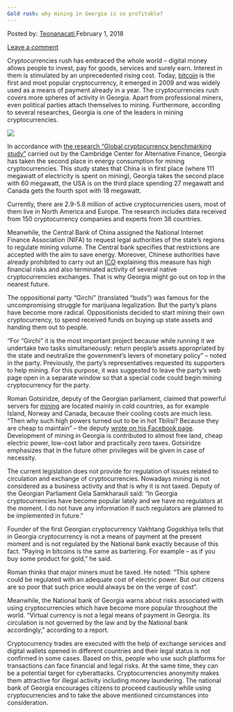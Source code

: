```yaml
---
Gold rush: why mining in Georgia is so profitable?
---
```

<article class="post-listing post-24629 post type-post status-publish format-standard has-post-thumbnail hentry category-deepdot-news tag-georgia tag-gold tag-mining tag-profitable tag-rush">
<div class="post-inner">
<span>Posted by: <a href="https://www.deepdotweb.com/author/teonanacati/" title="">Teonanacati </a></span>
<span>February 1, 2018</span>

<span><a href="https://www.deepdotweb.com/2018/02/01/gold-rush-mining-georgia-profitable/#respond">Leave a comment</a></span>
</p>
<div class="clear"></div>
<div class="entry">
<p><a id="post-24629-_gjdgxs"></a> Cryptocurrencies rush has embraced the whole world &#8211; digital money allows people to invest, pay for goods, services and surely earn. Interest in them is stimulated by an unprecedented rising cost. Today, <a href="https://www.deepdotweb.com/2018/01/14/bitcoin-news-roundup-14-1-18/">bitcoin</a> is the first and most popular cryptocurrency, it emerged in 2009 and was widely used as a means of payment already in a year. The cryptocurrencies rush covers more spheres of activity in Georgia. Apart from professional miners, even political parties attach themselves to mining. Furthermore, according to several researches, Georgia is one of the leaders in mining cryptocurrencies.</p>
<p><img class="wp-image-24632" src="https://www.deepdotweb.com/wp-content/uploads/2018/01/word-image-53.jpeg" srcset="https://www.deepdotweb.com/wp-content/uploads/2018/01/word-image-53.jpeg 960w, https://www.deepdotweb.com/wp-content/uploads/2018/01/word-image-53-300x169.jpeg 300w" sizes="(max-width: 960px) 100vw, 960px" /></p>
<p>In accordance with <a href="https://www.jbs.cam.ac.uk/fileadmin/user_upload/research/centres/alternative-finance/downloads/2017-04-20-global-cryptocurrency-benchmarking-study.pdf">the research &#8220;Global cryptocurrency benchmarking study&#8221;</a> carried out by the Cambridge Center for Alternative Finance, Georgia has taken the second place in energy consumption for mining cryptocurrencies. This study states that China is in first place (where 111 megawatt of electricity is spent on mining), Georgia takes the second place with 60 megawatt, the USA is on the third place spending 27 megawatt and Canada gets the fourth spot with 18 megawatt.</p>
<p>Currently, there are 2.9-5.8 million of active cryptocurrencies users, most of them live in North America and Europe. The research includes data received from 150 cryptocurrency companies and experts from 38 countries.</p>
<p>Meanwhile, the Central Bank of China assigned the National Internet Finance Association (NIFA) to request legal authorities of the state&#8217;s regions to regulate mining volume. The Central bank specifies that restrictions are accepted with the aim to save energy. Moreover, Chinese authorities have already prohibited to carry out an <a href="https://www.deepdotweb.com/2017/04/10/ico-initial-coin-offering/">ICO</a> explaining this measure has high financial risks and also terminated activity of several native cryptocurrencies exchanges. That is why Georgia might go out on top in the nearest future.</p>
<p>The oppositional party &#8220;Girchi&#8221; (translated &#8220;buds&#8221;) was famous for the uncompromising struggle for marijuana legalization. But the party&#8217;s plans have become more radical. Oppositionists decided to start mining their own cryptocurrency, to spend received funds on buying up state assets and handing them out to people.</p>
<p>&#8220;For &#8220;Girchi&#8221; it is the most important project because while running it we undertake two tasks simultaneously: return people’s assets appropriated by the state and neutralize the government’s levers of monetary policy&#8221; &#8211; noted in the party. Previously, the party&#8217;s representatives requested its supporters to help mining. For this purpose, it was suggested to leave the party&#8217;s web page open in a separate window so that a special code could begin mining cryptocurrency for the party.</p>
<p>Roman Gotsiridze, deputy of the Georgian parliament, claimed that powerful servers for <a href="https://www.deepdotweb.com/2017/12/15/bitcoin-mining-still-profitable/">mining</a> are located mainly in cold countries, as for example Island, Norway and Canada, because their cooling costs are much less. &#8220;Then why such high powers turned out to be in hot Tbilisi? Because they are cheap to maintain&#8221; &#8211; the deputy <a href="https://www.facebook.com/photo.php?fbid=2099369883642543&amp;set=a.1428112560768282.1073741852.100007086550882&amp;type=3&amp;theater">wrote on his Facebook page</a>. Development of mining in Georgia is contributed to almost free land, cheap electric power, low-cost labor and practically zero taxes. Gotsiridze emphasizes that in the future other privileges will be given in case of necessity.</p>
<p>The current legislation does not provide for regulation of issues related to circulation and exchange of cryptocurrencies. Nowadays mining is not considered as a business activity and that is why it is not taxed. Deputy of the Georgian Parliament Gela Samkharauli said: &#8220;In Georgia cryptocurrencies have become popular lately and we have no regulators at the moment. I do not have any information if such regulators are planned to be implemented in future.&#8221;</p>
<p>Founder of the first Georgian cryptocurrency Vakhtang Gogokhiya tells that in Georgia cryptocurrency is not a means of payment at the present moment and is not regulated by the National bank exactly because of this fact. &#8220;Paying in bitcoins is the same as bartering. For example &#8211; as if you buy some product for gold,&#8221; he said.</p>
<p>Roman thinks that major miners must be taxed. He noted: &#8220;This sphere could be regulated with an adequate cost of electric power. But our citizens are so poor that such price would always be on the verge of cost&#8221;.</p>
<p>Meanwhile, the National bank of Georgia warns about risks associated with using cryptocurrencies which have become more popular throughout the world. &#8220;Virtual currency is not a legal means of payment in Georgia. Its circulation is not governed by the law and by the National bank accordingly,&#8221; according to a report.</p>
<p>Cryptocurrency trades are executed with the help of exchange services and digital wallets opened in different countries and their legal status is not confirmed in some cases. Based on this, people who use such platforms for transactions can face financial and legal risks. At the same time, they can be a potential target for cyberattacks. Cryptocurrencies anonymity makes them attractive for illegal activity including money laundering. The national bank of Georgia encourages citizens to proceed cautiously while using cryptocurrencies and to take the above mentioned circumstances into consideration.</p>
</div>
<span style="display:none"><a href="https://www.deepdotweb.com/tag/georgia/" rel="tag">georgia</a> <a href="https://www.deepdotweb.com/tag/gold/" rel="tag">gold</a> <a href="https://www.deepdotweb.com/tag/mining/" rel="tag">mining</a> <a href="https://www.deepdotweb.com/tag/profitable/" rel="tag">profitable</a> <a href="https://www.deepdotweb.com/tag/rush/" rel="tag">rush</a></span> <span style="display:none" class="updated">2018-02-01</span>
<div style="display:none" class="vcard author" itemprop="author" itemscope itemtype="http://schema.org/Person"><strong class="fn" itemprop="name"><a href="https://www.deepdotweb.com/author/teonanacati/" title="Posts by Teonanacati" rel="author">Teonanacati</a></strong></div>
</div>
</article>

